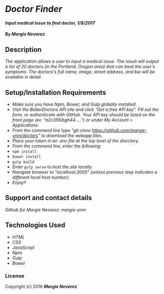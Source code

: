# _Doctor Finder_

#### _Input medical issue to find doctor, 1/8/2017_

#### By _**Margie Nevarez**_

## Description

_The application allows a user to input a medical issue. The result will output a list of 20 doctors (in the Portland, Oregon area) that can treat the user's symptoms. The doctors's full name, image, street address, and bio will be available in detail._

## Setup/Installation Requirements

* _Make sure you have Npm, Bower, and Gulp globally installed._
* _Visit the BetterDoctors API site and click “Get a free API key”. Fill out the form, or authenticate with GitHub. Your API key should be listed on the front page (ex: “a2c356ibgh44…..”) or under My Account > Applications._
* _From the command line type "git clone https://github.com/margie-ynm/doctors" to download the webapp files._
* _Place your token in an .env file at the top level of the directory._
* _From the command line, enter the following:_
* `npm install`
* `bower install`
* `gulp build`
* _Enter `gulp serve` to host the site locally._
* _Navigate browser to "localhost:3000" (unless previous step indicates a different local host number)._
* _Enjoy!!_

## Support and contact details

_Github for Margie Nevarez: margie-ynm_

## Technologies Used

* _HTML_
* _CSS_
* _JavaScript_
* _Npm_
* _Gulp_
* _Bower_

### License

Copyright (c) 2016 **_Margie Nevarez_**
